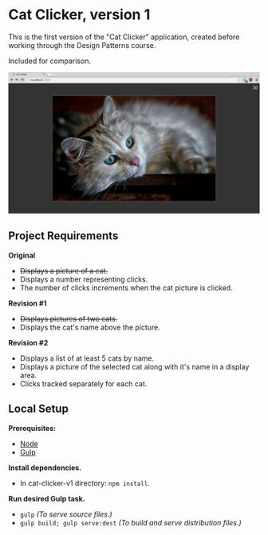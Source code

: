 # Cat Clicker, version 1

This is the first version of the "Cat Clicker" application, created before working through the Design Patterns course.

Included for comparison.

![Preview](docs/preview.png "A preview screenshot.")

## Project Requirements

**Original**
- ~~Displays a picture of a cat.~~
- Displays a number representing clicks.
- The number of clicks increments when the cat picture is clicked.

**Revision #1**
- ~~Displays pictures of two cats.~~
- Displays the cat's name above the picture.

**Revision #2**
- Displays a list of at least 5 cats by name.
- Displays a picture of the selected cat along with it's name in a display area.
- Clicks tracked separately for each cat.

## Local Setup

**Prerequisites:**
- [Node](https://nodejs.org/en/)
- [Gulp](http://gulpjs.com/)

**Install dependencies.**
- In cat-clicker-v1 directory: `npm install`.

**Run desired Gulp task.**
- `gulp` *(To serve source files.)*
- `gulp build; gulp serve:dest` *(To build and serve distribution files.)*

